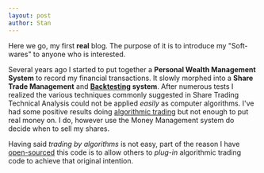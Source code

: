 ```yaml
---
layout: post
author: Stan
---
```

Here we go, my first **real** blog. The purpose of it is to introduce my "Soft-wares" to anyone who is interested.

Several years ago  I started to put together a **Personal Wealth Management System** to record my financial transactions. It slowly morphed into a **Share Trade Management** and **[Backtesting](https://en.wikipedia.org/wiki/Backtesting) system**. After numerous tests I realized the various techniques commonly suggested in Share Trading Technical Analysis could not be applied *easily* as computer algorithms. I've had some positive results doing [algorithmic trading](https://en.wikipedia.org/wiki/Automated_trading_system) but not enough to put real money on. I do, however use the Money Management system do decide when to sell my shares.

Having said *trading by algorithms* is not easy, part of the reason I have [open-sourced](https://en.wikipedia.org/wiki/Open-source_software) this code is to allow others to *plug-in* algorithmic trading code to achieve that original intention.

